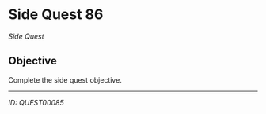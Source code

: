 # Side Quest 86

*Side Quest*

## Objective
Complete the side quest objective.

---
*ID: QUEST00085*